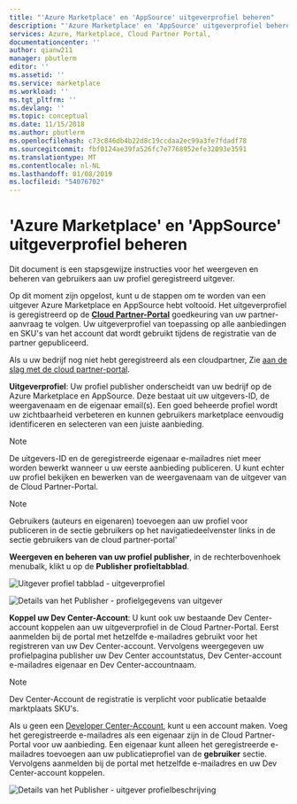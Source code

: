 ```yaml
---
title: "'Azure Marketplace' en 'AppSource' uitgeverprofiel beheren"
description: "'Azure Marketplace' en 'AppSource' uitgeverprofiel beheren"
services: Azure, Marketplace, Cloud Partner Portal,
documentationcenter: ''
author: qianw211
manager: pbutlerm
editor: ''
ms.assetid: ''
ms.service: marketplace
ms.workload: ''
ms.tgt_pltfrm: ''
ms.devlang: ''
ms.topic: conceptual
ms.date: 11/15/2018
ms.author: pbutlerm
ms.openlocfilehash: c73c846db4b22d8c19ccdaa2ec99a3fe7fdadf78
ms.sourcegitcommit: fbf0124ae39fa526fc7e7768952efe32093e3591
ms.translationtype: MT
ms.contentlocale: nl-NL
ms.lasthandoff: 01/08/2019
ms.locfileid: "54076702"
---
```

# <a name="manage-azure-marketplace-and-appsource-publisher-profile"></a>'Azure Marketplace' en 'AppSource' uitgeverprofiel beheren

Dit document is een stapsgewijze instructies voor het weergeven en beheren van gebruikers aan uw profiel geregistreerd uitgever.

Op dit moment zijn opgelost, kunt u de stappen om te worden van een uitgever Azure Marketplace en AppSource hebt voltooid. Het uitgeverprofiel is geregistreerd op de **[Cloud Partner-Portal](https://cloudpartner.azure.com/)** goedkeuring van uw partner-aanvraag te volgen. Uw uitgeverprofiel van toepassing op alle aanbiedingen en SKU's van het account dat wordt gebruikt tijdens de registratie van de partner gepubliceerd.

Als u uw bedrijf nog niet hebt geregistreerd als een cloudpartner, Zie [aan de slag met de cloud partner-portal](https://docs.microsoft.com/azure/marketplace/cloud-partner-portal-orig/cloud-partner-portal-getting-started-with-the-cloud-partner-portal).

**Uitgeverprofiel**: Uw profiel publisher onderscheidt van uw bedrijf op de Azure Marketplace en AppSource. Deze bestaat uit uw uitgevers-ID, de weergavenaam en de eigenaar email(s). Een goed beheerde profiel wordt uw zichtbaarheid verbeteren en kunnen gebruikers marketplace eenvoudig identificeren en selecteren van een juiste aanbieding.

> [!NOTE]
> De uitgevers-ID en de geregistreerde eigenaar e-mailadres niet meer worden bewerkt wanneer u uw eerste aanbieding publiceren. U kunt echter uw profiel bekijken en bewerken van de weergavenaam van de uitgever van de Cloud Partner-Portal.

<!-- Dummy comment added to suppress MD linter warning -->

> [!NOTE]
> Gebruikers (auteurs en eigenaren) toevoegen aan uw profiel voor publiceren in de sectie gebruikers op het navigatiedeelvenster links in de sectie gebruikers van de cloud partner-portal'

**Weergeven en beheren van uw profiel publisher**, in de rechterbovenhoek menubalk, klikt u op de **Publisher profieltabblad**.

![Uitgever profiel tabblad - uitgeverprofiel](./media/cloud-partner-portal-how-to-manage-publisher-profile/publisherprofilenew.png)

![Details van het Publisher - profielgegevens van uitgever](./media/cloud-partner-portal-how-to-manage-publisher-profile/publisherprofiledetails.png)

**Koppel uw Dev Center-Account**: U kunt ook uw bestaande Dev Center-account koppelen aan uw uitgeverprofiel in de Cloud Partner-Portal.
Eerst aanmelden bij de portal met hetzelfde e-mailadres gebruikt voor het registreren van uw Dev Center-account. Vervolgens weergegeven uw profielpagina publisher uw Dev Center accountstatus, Dev Center-account e-mailadres eigenaar en Dev Center-accountnaam.

>[!NOTE]
>Dev Center-Account de registratie is verplicht voor publicatie betaalde marktplaats SKU's.

Als u geen een [Developer Center-Account](./cloud-partner-portal-dev-center-accounts-registration.md), kunt u een account maken. Voeg het geregistreerde e-mailadres als een eigenaar zijn in de Cloud Partner-Portal voor uw aanbieding. Een eigenaar kunt alleen het geregistreerde e-mailadres toevoegen aan uw publicatieprofiel van de **gebruiker** sectie. Vervolgens aanmelden bij de portal met hetzelfde e-mailadres en uw Dev Center-account koppelen.

![Details van het Publisher - uitgever profielbeschrijving](./media/cloud-partner-portal-how-to-manage-publisher-profile/publisherprofiledescription.png)
